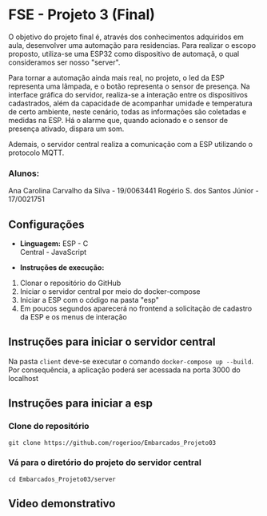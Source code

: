 # FSE - Projeto 3 (Final)

O objetivo do projeto final é, através dos conhecimentos adquiridos em aula, desenvolver uma automação para residencias. Para realizar o escopo proposto, utiliza-se uma ESP32 como dispositivo de automaçã, o qual consideramos ser nosso "server". 

Para tornar a automação ainda mais real, no projeto, o led da ESP representa uma lâmpada, e o botão representa o sensor de presença. Na interface gráfica do servidor, realiza-se a interação entre os dispositivos cadastrados, além da capacidade de acompanhar umidade e temperatura de certo ambiente, neste cenário, todas as informações são coletadas e medidas na ESP. Há o alarme que, quando acionado e o sensor de presença ativado, dispara um som.

Ademais, o servidor central realiza a comunicação com a ESP utilizando o protocolo MQTT. 

### Alunos: 
Ana Carolina Carvalho da Silva - 19/0063441 
Rogério S. dos Santos Júnior - 17/0021751

## Configurações

- **Linguagem:** 
ESP - C  
Central - JavaScript 

- **Instruções de execução:**

1. Clonar o repositório do GitHub
2. Iniciar o servidor central por meio do docker-compose
3. Iniciar a ESP com o código na pasta "esp"
4. Em poucos segundos aparecerá no frontend a solicitação de cadastro da ESP e os menus de interação

## Instruções para iniciar o servidor central

Na pasta `client` deve-se executar o comando `docker-compose up --build`. Por consequência, a aplicação poderá ser acessada na porta 3000 do localhost

## Instruções para iniciar a esp

### Clone do repositório

`git clone https://github.com/rogerioo/Embarcados_Projeto03`

### Vá para o diretório do projeto do servidor central

`cd Embarcados_Projeto03/server`



## Video demonstrativo


